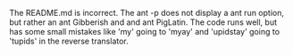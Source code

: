 The README.md is incorrect. The ant -p does not display a ant run option, but rather an ant Gibberish and and ant PigLatin. The code runs well, but has some small mistakes like 'my' going to 'myay' and 'upidstay' going to 'tupids' in the reverse translator. 
